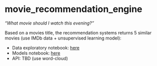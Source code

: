 # movie_recommendation_engine


_“What movie should I watch this evening?”_

 Based on a movies title, the recommendation systems returns 5 similar movies (use IMDb data + unsupervised learning model):

- Data exploratory notebook: [here](https://github.com/Umercia/movie_recommendation_engine/blob/master/Exploration%20Notebook%20imdb.ipynb)  
- Models notebook: [here](https://github.com/Umercia/movie_recommendation_engine/blob/master/recommendation%20engine%20notebook.ipynb)  
- API: TBD (use word-cloud)
